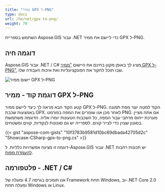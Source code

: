 ```yaml
---
title: "ממיר GPX ל-PNG"
type: docs
url: /he/net/gpx-to-png/
weight: 70
---
```


השתמש בספריית Aspose.GIS עבור .NET כדי ליישם את ממיר GPX ל-PNG.

## **דוגמה חיה**

Aspose.GIS עבור .NET / C# מציג לך באופן מקוון בחינם את היישום ["ממיר GPX ל-PNG"](https://products.aspose.app/gis/viewer/gpx-to-png), שבו תוכל לחקור את הפונקציונליות ואת איכות העבודה שלו.

![יישום ממיר GPX ל-PNG](viewer.png)

## **דוגמת קוד - ממיר GPX ל-PNG**

קטע הקוד הבא מראה לך כיצד ליישם ממיר GPX ל-PNG. הקוד למטה יוצר מפת תמונה באמצעות שכבת GPX. לאחר מכן אנו שומרים את המפה בפורמט PNG. אם אתה מציין מערכת ייחוס מרחבי עבור המפה, כל השכבות הטעונות יומרו אליה.
הדוגמה משתמשת בסגנון שצוין כדי לצייר קווים. לספרייה יש גם סגנונות לנקודות, קווים ומשטחים.

{{< gist "aspose-com-gists" "10f3783b9581d10bc69dbada42705d2c" "Showcase-CSharp-gpx-to-png.cs" >}}

דוגמה זו מציגה אפשרויות כלליות. ל-Aspose.GIS עבור .NET יש תכונות רחבות [להעמדת מפות](https://docs.aspose.com/gis/net/map-rendering/).

## **פלטפורמה - ‎.NET / C#‎**

אנו תומכים בגרסה 4.7 ומעלה של Framework תחת Windows, וב-.NET Core 2.0 ומעלה תחת Windows או Linux.
